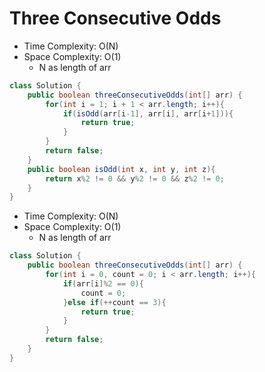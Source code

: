 # Three Consecutive Odds

- Time Complexity: O(N)
- Space Complexity: O(1)
  - N as length of arr

```java
class Solution {
    public boolean threeConsecutiveOdds(int[] arr) {
        for(int i = 1; i + 1 < arr.length; i++){
            if(isOdd(arr[i-1], arr[i], arr[i+1])){
                return true;
            }
        }
        return false;
    }
    public boolean isOdd(int x, int y, int z){
        return x%2 != 0 && y%2 != 0 && z%2 != 0;
    }
}
```

- Time Complexity: O(N)
- Space Complexity: O(1)
  - N as length of arr

```java
class Solution {
    public boolean threeConsecutiveOdds(int[] arr) {
        for(int i = 0, count = 0; i < arr.length; i++){
            if(arr[i]%2 == 0){
                count = 0;
            }else if(++count == 3){
                return true;
            }
        }
        return false;
    }
}
```
